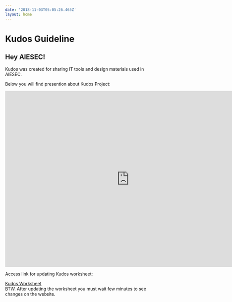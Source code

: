 ```yaml
---
date: '2018-11-03T05:05:26.465Z'
layout: home
---
```

<h1> Kudos Guideline</h1>
<h2>Hey AIESEC!</h2>

Kudos was created for sharing IT tools and design materials used in AIESEC. 

<p><div>Below you will find presention about Kudos Project:</div></p>

<p><iframe src="https://docs.google.com/presentation/d/e/2PACX-1vQnuk0bCTNgh3hg6gNYwrOSv_TXfNCTyQjGiReVKinmuIjI1BxDPCooDIYQA2zZDrqr-z5bCUoR4ZDB/embed?start=false&loop=false&delayms=3000" frameborder="0" width="800" height="569" allowfullscreen="true" mozallowfullscreen="true" webkitallowfullscreen="true"></iframe>
<div>Access link for updating Kudos worksheet: </div></p>
 <a href="https://docs.google.com/spreadsheets/d/1x__0i9FAbYqYIIEcLAtlylkO0e6gSqRn83ERu6Zz664/edit?usp=sharing">Kudos Worksheet</a> 
<div>BTW. After updating the worksheet you must wait few minutes to see changes on the website.</div>

